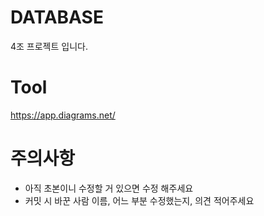 # DATABASE
4조 프로젝트 입니다.

# Tool
https://app.diagrams.net/

# 주의사항 ##
* 아직 초본이니 수정할 거 있으면 수정 해주세요
* 커밋 시 바꾼 사람 이름, 어느 부분 수정했는지, 의견 적어주세요
